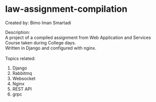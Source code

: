 # law-assignment-compilation
Created by: Bimo Iman Smartadi

Description:<br>
A project of a compiled assignment from Web Application and Services Course taken during College days.<br>
Written in Django and configured with nginx.<br>
<br>
Topics related:
1. Django
2. Rabbitmq
3. Websocket
4. Nginx
5. REST API
6. grpc
